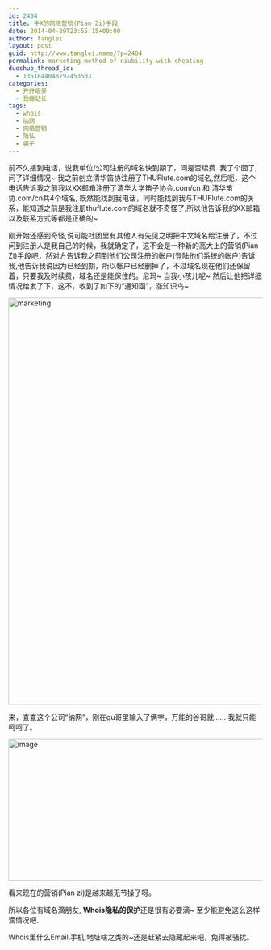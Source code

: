 ```yaml
---
id: 2404
title: 牛X的网络营销(Pian Zi)手段
date: 2014-04-29T23:55:15+00:00
author: tanglei
layout: post
guid: http://www.tanglei.name/?p=2404
permalink: marketing-method-of-niubility-with-cheating
duoshuo_thread_id:
  - 1351844048792453503
categories:
  - 开开眼界
  - 我做站长
tags:
  - whois
  - 纳网
  - 网络营销
  - 隐私
  - 骗子
---
```

前不久接到电话，说我单位/公司注册的域名快到期了，问是否续费. 我了个囧了,问了详细情况~ 我之前创立清华笛协注册了THUFlute.com的域名,然后呃，这个电话告诉我之前我以XX邮箱注册了清华大学笛子协会.com/cn 和 清华笛协.com/cn共4个域名, 既然能找到我电话，同时能找到我与THUFlute.com的关系，能知道之前是我注册thuflute.com的域名就不奇怪了,所以他告诉我的XX邮箱以及联系方式等都是正确的~

刚开始还感到奇怪,说可能社团里有其他人有先见之明把中文域名给注册了，不过问到注册人是我自己的时候，我就确定了，这不会是一种新的高大上的营销(Pian Zi)手段吧，然对方告诉我之前到他们公司注册的帐户(登陆他们系统的帐户)告诉我,他告诉我说因为已经到期，所以帐户已经删掉了，不过域名现在他们还保留着，只要我及时续费，域名还是能保住的。尼玛~ 当我小孩儿呢~ 然后让他把详细情况给发了下，这不，收到了如下的“通知函”，涨知识鸟~

[<img style="background-image: none; padding-top: 0px; padding-left: 0px; display: inline; padding-right: 0px; border: 0px;" title="marketing" src="http://www.tanglei.name/wp-content/uploads/2014/04/marketing_thumb1.png" alt="marketing" width="665" height="806" border="0" />](http://www.tanglei.name/wp-content/uploads/2014/04/marketing1.png)

来，查查这个公司“纳网”，刚在gu哥里输入了俩字，万能的谷哥就…… 我就只能呵呵了。

[<img style="background-image: none; padding-top: 0px; padding-left: 0px; display: inline; padding-right: 0px; border: 0px;" title="image" src="http://www.tanglei.name/wp-content/uploads/2014/04/image_thumb4.png" alt="image" width="514" height="280" border="0" />](http://www.tanglei.name/wp-content/uploads/2014/04/image4.png)

看来现在的营销(Pian zi)是越来越无节操了呀。

所以各位有域名滴朋友, **Whois隐私的保护**还是很有必要滴~ 至少能避免这么这样滴情况吧.

Whois里什么Email,手机,地址啥之类的~还是赶紧去隐藏起来吧，免得被骚扰。
